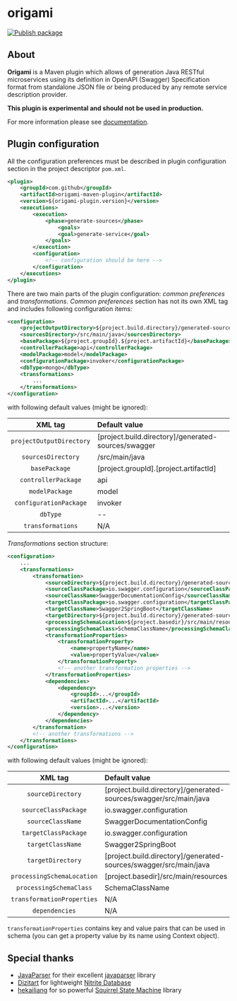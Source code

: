 # origami

[![Publish package](https://github.com/NickyKlaus/origami/actions/workflows/maven.yml/badge.svg?branch=plugin-dev&event=push)](https://github.com/NickyKlaus/origami/actions/workflows/maven.yml)

## About

**Origami** is a Maven plugin which allows of generation Java RESTful microservices using its definition in OpenAPI (Swagger) Specification format from standalone JSON file or being produced by any remote service description provider.
   
**This plugin is experimental and should not be used in production.**

For more information please see [documentation](https://nickyklaus.github.io/origami/).

## Plugin configuration

All the configuration preferences must be described in plugin configuration section in the project descriptor <code>pom.xml</code>.

```xml linenums="1"
<plugin>
    <groupId>com.github</groupId>
    <artifactId>origami-maven-plugin</artifactId>
    <version>${origami-plugin.version}</version>
    <executions>
        <execution>
            <phase>generate-sources</phase>
                <goals>
                <goal>generate-service</goal>
            </goals>
        </execution>
        <configuration>
            <!-- configuration should be here -->
        </configuration>
    </executions>
</plugin>
```

There are two main parts of the plugin configuration: *common preferences* and *transformations*.
*Common preferences* section has not its own XML tag and includes following configuration items:

```xml linenums="1"
<configuration>
    <projectOutputDirectory>${project.build.directory}/generated-sources/swagger</projectOutputDirectory>
    <sourcesDirectory>/src/main/java</sourcesDirectory>
    <basePackage>${project.groupId}.${project.artifactId}</basePackage>
    <controllerPackage>api</controllerPackage>
    <modelPackage>model</modelPackage>
    <configurationPackage>invoker</configurationPackage>
    <dbType>mongo</dbType>
    <transformations>
        ...
    </transformations>
</configuration>
```
with following default values (might be ignored):

| XML tag                    | Default value                                                      |
| :------------------------: | :----------------------------------------------------------------  |
| `projectOutputDirectory`   | [project.build.directory]/generated-sources/swagger               |
| `sourcesDirectory`         | /src/main/java                                                     |
| `basePackage`              | [project.groupId].[project.artifactId]                           |
| `controllerPackage`        | api                                                                |
| `modelPackage`             | model                                                              |
| `configurationPackage`     | invoker                                                            |
| `dbType`                   | --                                                                 |
| `transformations`          | N/A                                                                | 

*Transformations* section structure:

```xml linenums="1"
<configuration>
    ...
    <transformations>
        <transformation>
            <sourceDirectory>${project.build.directory}/generated-sources/swagger/src/main/java</sourceDirectory>
            <sourceClassPackage>io.swagger.configuration</sourceClassPackage>
            <sourceClassName>SwaggerDocumentationConfig</sourceClassName>
            <targetClassPackage>io.swagger.configuration</targetClassPackage>
            <targetClassName>Swagger2SpringBoot</targetClassName>
            <targetDirectory>${project.build.directory}/generated-sources/swagger/src/main/java</targetDirectory>
            <processingSchemaLocation>${project.basedir}/src/main/resources</processingSchemaLocation>
            <processingSchemaClass>SchemaClassName</processingSchemaClass>
            <transformationProperties>
                <transformationProperty>
                    <name>propertyName</name>
                    <value>propertyValue</value>
                </transformationProperty>
                <!-- another transformation properties -->
            </transformationProperties>
            <dependencies>
                <dependency>
                    <groupId>...</groupId>
                    <artifactId>...</artifactId>
                    <version>...</version>
                </dependency>
            </dependencies>
        </transformation>
        <!-- another transformations -->
    </transformations>
</configuration>
```
with following default values (might be ignored):

| XML tag                    | Default value                                                      |
| :------------------------: | :----------------------------------------------------------------  |
| `sourceDirectory`          | [project.build.directory]/generated-sources/swagger/src/main/java |
| `sourceClassPackage`       | io.swagger.configuration                                           |
| `sourceClassName`          | SwaggerDocumentationConfig                                         |
| `targetClassPackage`       | io.swagger.configuration                                           |
| `targetClassName`          | Swagger2SpringBoot                                                 |
| `targetDirectory`          | [project.build.directory]/generated-sources/swagger/src/main/java |
| `processingSchemaLocation` | [project.basedir]/src/main/resources                              |
| `processingSchemaClass`    | SchemaClassName                                                    |
| `transformationProperties` | N/A                                                                |
| `dependencies`             | N/A                                                                |

`transformationProperties` contains key and value pairs that can be used in schema (you can get a property value by its name using Context object).

## Special thanks

- [JavaParser](https://javaparser.org) for their excellent [javaparser](https://github.com/javaparser/javaparser) library
- [Dizitart](https://www.dizitart.org/) for lightweight [Nitrite Database](https://github.com/nitrite/nitrite-java)
- [hekailiang](https://github.com/hekailiang) for so powerful [Squirrel State Machine](http://hekailiang.github.io/squirrel) library 
